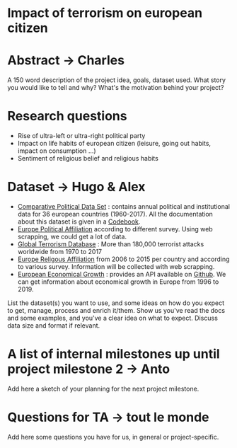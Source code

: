 # Impact of terrorism on european citizen

# Abstract -> Charles
A 150 word description of the project idea, goals, dataset used. What story you would like to tell and why? What's the motivation behind your project?

# Research questions
- Rise of ultra-left or ultra-right political party
- Impact on life habits of european citizen (leisure, going out habits, impact on consumption ...)
- Sentiment of religious belief and religious habits

# Dataset -> Hugo & Alex
- [Comparative Political Data Set](http://www.cpds-data.org/index.php/data) : contains annual political and institutional data for 36 european countries (1960-2017). All the documentation about this dataset is given in a [Codebook](http://www.cpds-data.org/images/Update2019/Codebook-Government-Composition-1960-2017.pdf). 
- [Europe Political Affiliation](https://europeelects.eu/data/) according to different survey. Using web scrapping, we could get a lot of data.
- [Global Terrorism Database](https://www.kaggle.com/START-UMD/gtd) : More than 180,000 terrorist attacks worldwide from 1970 to 2017
- [Europe Religous Affiliation](https://www.smre-data.ch/en/data_exploring/region_cockpit#/mode/dataset_comparison/region/FRA/period/2010/presentation/table) from 2006 to 2015 per country and according to various survey. Information will be collected with web scrapping.
- [European Economical Growth](https://tradingeconomics.com/api/?source=summary) : provides an API available on [Github](https://github.com/tradingeconomics/tradingeconomics). We can get information about economical growth in Europe from 1996 to 2019.

List the dataset(s) you want to use, and some ideas on how do you expect to get, manage, process and enrich it/them. Show us you've read the docs and some examples, and you've a clear idea on what to expect. Discuss data size and format if relevant.

# A list of internal milestones up until project milestone 2 -> Anto
Add here a sketch of your planning for the next project milestone.

# Questions for TA -> tout le monde
Add here some questions you have for us, in general or project-specific.
